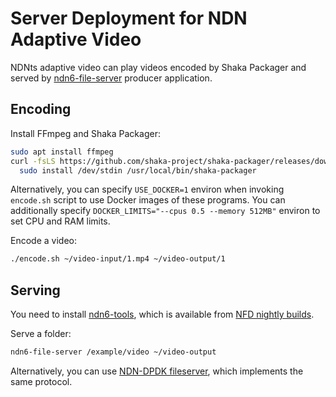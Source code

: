 # Server Deployment for NDN Adaptive Video

NDNts adaptive video can play videos encoded by Shaka Packager and served by [ndn6-file-server](https://github.com/yoursunny/ndn6-tools/blob/main/file-server.md) producer application.

## Encoding

Install FFmpeg and Shaka Packager:

```bash
sudo apt install ffmpeg
curl -fsLS https://github.com/shaka-project/shaka-packager/releases/download/v2.6.1/packager-linux-x64 | \
  sudo install /dev/stdin /usr/local/bin/shaka-packager
```

Alternatively, you can specify `USE_DOCKER=1` environ when invoking `encode.sh` script to use Docker images of these programs.
You can additionally specify `DOCKER_LIMITS="--cpus 0.5 --memory 512MB"` environ to set CPU and RAM limits.

Encode a video:

```bash
./encode.sh ~/video-input/1.mp4 ~/video-output/1
```

## Serving

You need to install [ndn6-tools](https://github.com/yoursunny/ndn6-tools), which is available from [NFD nightly builds](https://nfd-nightly.ndn.today/).

Serve a folder:

```bash
ndn6-file-server /example/video ~/video-output
```

Alternatively, you can use [NDN-DPDK fileserver](https://github.com/usnistgov/ndn-dpdk/blob/main/docs/fileserver.md), which implements the same protocol.
